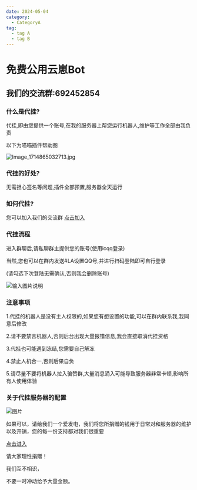 ```yaml
---
date: 2024-05-04
category:
  - CategoryA
tag:
  - tag A
  - tag B
---
```


# 免费公用云崽Bot

## 我们的交流群:692452854

### 什么是代挂?

代挂,即由您提供一个账号,在我的服务器上帮您运行机器人,维护等工作全部由我负责

以下为喵喵插件帮助图

![Image_1714865032713.jpg](https://img2.imgtp.com/2024/05/05/Ql1WMJbx.jpg)

### 代挂的好处?

无需担心签名等问题,插件全部预置,服务器全天运行

### 如何代挂?
您可以加入我们的交流群 [点击加入](https://qm.qq.com/q/am89ehuvaU)


### 代挂流程

进入群聊后,请私聊群主提供您的账号(使用icqq登录)

当然,您也可以在群内发送#LA设置QQ号,并进行扫码登陆即可自行登录

(请勾选下次登陆无需确认,否则我会删除账号)

![输入图片说明](https://tu.zhilaohu.icu/file/962988e9179a51723fcef.png)

### 注意事项

1.代挂的机器人是没有主人权限的,如果您有想设置的功能,可以在群内联系我,我同意后修改

2.请不要禁言机器人,否则后台出现大量报错信息,我会直接取消代挂资格

3.代挂也可能遇到冻结,您需要自己解冻

4.禁止人机合一,否则后果自负

5.请尽量不要将机器人拉入骗赞群,大量消息涌入可能导致服务器非常卡顿,影响所有人使用体验

### 关于代挂服务器的配置

![图片](https://img2.imgtp.com/2024/05/04/Jg1ECpWB.jpg)



如果可以，请给我们一个爱发电，我们将您所捐赠的钱用于日常对和服务器的维护以及开销，您的每一份支持都对我们很重要

[点击进入](https://afdian.net/a/fengsaner)

请大家理性捐赠！

我们互不相识，

不要一时冲动给予大量金额。

